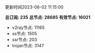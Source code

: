 更新时间2023-06-02 11:15:00

**总订阅: 235**
**总节点: 28685**
**有效节点: 16021**
- v2ray节点: 11165
- ss节点: 1505
- ssr节点: 203
- trojan节点: 3147
